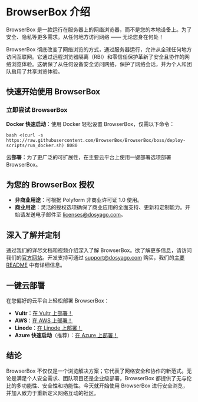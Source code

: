# BrowserBox 介绍

BrowserBox 是一款运行在服务器上的网络浏览器，而不是您的本地设备上。为了安全、隐私等更多需求。从任何地方访问网络 —— 无论您身在何处！

BrowserBox 彻底改变了网络浏览的方式，通过服务器运行，允许从全球任何地方访问互联网。它通过远程浏览器隔离（RBI）和零信任保护革新了安全且协作的网络浏览体验。这确保了从任何设备安全访问网络，保护了网络会话，并为个人和团队启用了共享浏览体验。

## 快速开始使用 BrowserBox

### 立即尝试 BrowserBox

**Docker 快速启动**：使用 Docker 轻松设置 BrowserBox，仅需以下命令：

```console
bash <(curl -s https://raw.githubusercontent.com/BrowserBox/BrowserBox/boss/deploy-scripts/run_docker.sh) 8080
```

**云部署**：为了更广泛的可扩展性，在主要云平台上使用一键部署选项部署 BrowserBox。

## 为您的 BrowserBox 授权

- **非商业用途**：可根据 Polyform 非商业许可证 1.0 使用。
- **商业用途**：灵活的授权选项确保了商业应用的全面支持、更新和定制能力。开始请发送电子邮件至 licenses@dosyago.com。

## 深入了解并定制

通过我们的详尽文档和视频介绍深入了解 BrowserBox。欲了解更多信息，请访问我们的[官方网站](https://dosyago.com)。开发支持可通过 support@dosyago.com 购买，我们的[主要 README](https://github.com/BrowserBox/BrowserBox) 中有详细信息。

## 一键云部署

在您偏好的云平台上轻松部署 BrowserBox：

- **Vultr**：[在 Vultr 上部署！](https://my.vultr.com/deploy)
- **AWS**：[在 AWS 上部署！](https://aws.amazon.com/cloudformation)
- **Linode**：[在 Linode 上部署！](https://cloud.linode.com/linodes/create)
- **Azure 快速启动**（推荐）：[在 Azure 上部署！](https://portal.azure.com/#create/Microsoft.Template)

## 结论

BrowserBox 不仅仅是一个浏览解决方案；它代表了网络安全和协作的新范式。无论是满足个人安全需求、团队项目还是企业级部署，BrowserBox 都提供了无与伦比的多功能性、安全性和功能性。今天就开始使用 BrowserBox 进行安全浏览，并加入致力于重新定义网络互动的社区。


